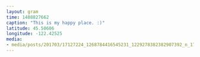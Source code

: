 ```yaml
---
layout: gram
time: 1488827662
caption: "This is my happy place. :)"
latitude: 45.50606
longitude: -122.42525
media:
- media/posts/201703/17127224_1268784416545231_1229278382382907392_n_17850668365172909.jpg
---
```

